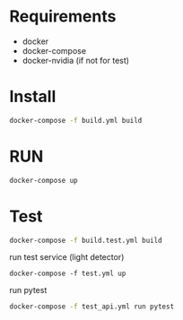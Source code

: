 # Requirements
- docker
- docker-compose
- docker-nvidia (if not for test)

# Install
```bash
docker-compose -f build.yml build
```

# RUN
```bash
docker-compose up
```

# Test
```bash
docker-compose -f build.test.yml build
```
run test service (light detector)
```
docker-compose -f test.yml up
```

run pytest 

```bash
docker-compose -f test_api.yml run pytest
```